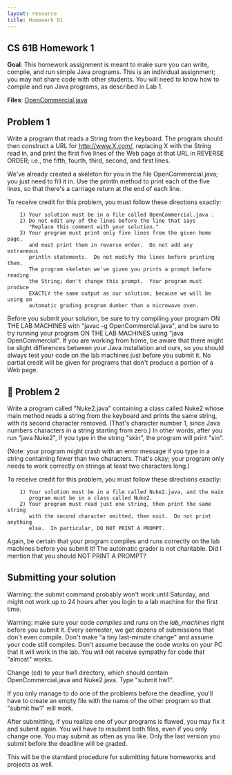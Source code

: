 ```yaml
---
layout: resource
title: Homework 01
---
```

CS 61B  Homework 1
-------------

**Goal**: This homework assignment is meant to make sure you can write, compile, and run
simple Java programs.  This is an individual assignment; you may not share
code with other students.  You will need to know how to compile and run Java
programs, as described in Lab 1.

**Files**: <a href="OpenCommercial.java">OpenCommercial.java</a>

Problem 1
---------
Write a program that reads a String from the keyboard.  The program should then
construct a URL for http://www.X.com/, replacing X with the String read in, and
print the first five lines of the Web page at that URL in REVERSE ORDER; i.e.,
the fifth, fourth, third, second, and first lines.

We've already created a skeleton for you in the file OpenCommercial.java; you
just need to fill it in.  Use the println method to print each of the five
lines, so that there's a carriage return at the end of each line.

To receive credit for this problem, you must follow these directions exactly:

        1) Your solution must be in a file called OpenCommercial.java .
        2) Do not edit any of the lines before the line that says 
           "Replace this comment with your solution."
        3) Your program must print only five lines from the given home page,
           and must print them in reverse order.  Do not add any extraneous
           println statements.  Do not modify the lines before printing them.
           The program skeleton we've given you prints a prompt before reading
           the String; don't change this prompt.  Your program must produce
           EXACTLY the same output as our solution, because we will be using an
           automatic grading program dumber than a microwave oven.

Before you submit your solution, be sure to try compiling your program ON THE
LAB MACHINES with "javac -g OpenCommercial.java", and be sure to try running
your program ON THE LAB MACHINES using "java OpenCommercial".  If you are
working from home, be aware that there might be slight differences between your
Java installation and ours, so you should always test your code on the lab
machines just before you submit it.  No partial credit will be given for
programs that don't produce a portion of a Web page.


Problem 2
---------
Write a program called "Nuke2.java" containing a class called Nuke2 whose main
method reads a string from the keyboard and prints the same string, with its
second character removed.  (That's character number 1, since Java numbers
characters in a string starting from zero.)  In other words, after you run
"java Nuke2", if you type in the string "skin", the program will print "sin".

(Note:  your program might crash with an error message if you type in a string
containing fewer than two characters.  That's okay; your program only needs to
work correctly on strings at least two characters long.)

To receive credit for this problem, you must follow these directions exactly:

        1) Your solution must be in a file called Nuke2.java, and the main
           program must be in a class called Nuke2.
        2) Your program must read just one string, then print the same string
           with the second character omitted, then exit.  Do not print anything
           else.  In particular, DO NOT PRINT A PROMPT.

Again, be certain that your program compiles and runs correctly on the lab
machines before you submit it!  The automatic grader is not charitable.
Did I mention that you should NOT PRINT A PROMPT?

Submitting your solution
------------------------
Warning:  the submit command probably won't work until Saturday, and might not
work up to 24 hours after you login to a lab machine for the first time.

Warning:  make sure your code _compiles_ and _runs_ on the _lab_machines_ right
before you submit it.  Every semester, we get dozens of submissions that don't
even compile.  Don't make "a tiny last-minute change" and assume your code
still compiles.  Don't assume because the code works on your PC that it will
work in the lab.  You will not receive sympathy for code that "almost" works.

Change (cd) to your hw1 directory, which should contain OpenCommercial.java and
Nuke2.java.  Type "submit hw1".

If you only manage to do one of the problems before the deadline, you'll have
to create an empty file with the name of the other program so that "submit hw1"
will work.

After submitting, if you realize one of your programs is flawed, you may fix
it and submit again.  You will have to resubmit both files, even if you only
change one.  You may submit as often as you like.  Only the last version you
submit before the deadline will be graded.

This will be the standard procedure for submitting future homeworks and
projects as well.
